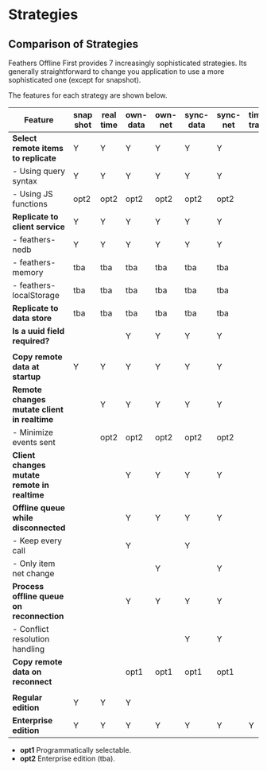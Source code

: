 # Strategies

## Comparison of Strategies

Feathers Offline First provides 7 increasingly sophisticated strategies.
Its generally straightforward to change you application to use a more sophisticated one (except for snapshot).

The features for each strategy are shown below.


| Feature                                      | snap shot | real time | own-data | own-net | sync-data | sync-net | time-travel |
|----------------------------------------------|-----------|-----------|----------|---------|-----------|----------|-------------|
| **Select remote items to replicate**         | Y         | Y         | Y        | Y       | Y         | Y        |             |
| - Using query syntax                         | Y         | Y         | Y        | Y       | Y         | Y        |             |
| - Using JS functions                         | opt2      | opt2      | opt2     | opt2    | opt2      | opt2     |             |
| **Replicate to client service**              | Y         | Y         | Y        | Y       | Y         | Y        |             |
| - feathers-nedb                              | Y         | Y         | Y        | Y       | Y         | Y        |             |
| - feathers-memory                            | tba       | tba       | tba      | tba     | tba       | tba      |             |
| - feathers-localStorage                      | tba       | tba       | tba      | tba     | tba       | tba      |             |
| **Replicate to data store**                  | tba       | tba       | tba      | tba     | tba       | tba      |             |
| **Is a uuid field required?**                |           |           | Y        | Y       | Y         | Y        |             |
|                                              |           |           |          |         |           |          |             |
| **Copy remote data at startup**              | Y         | Y         | Y        | Y       | Y         | Y        |             |
| **Remote changes mutate client in realtime** |           | Y         | Y        | Y       | Y         | Y        |             |
| - Minimize events sent                       |           | opt2      | opt2     | opt2    | opt2      | opt2     |             |
| **Client changes mutate remote in realtime** |           |           | Y        | Y       | Y         | Y        |             |
| **Offline queue while disconnected**         |           |           | Y        | Y       | Y         | Y        |             |
| - Keep every call                            |           |           | Y        |         | Y         |          |             |
| - Only item net change                       |           |           |          | Y       |           | Y        |             |
| **Process offline queue on reconnection**    |           |           | Y        | Y       | Y         | Y        |             |
| - Conflict resolution handling               |           |           |          |         | Y         | Y        |             |
| **Copy remote data on reconnect**            |           |           | opt1     | opt1    | opt1      | opt1     |             |
|                                              |           |           |          |         |           |          |             |
| **Regular edition**                          | Y         | Y         | Y        |         |           |          |             |
| **Enterprise edition**                       | Y         | Y         | Y        | Y       | Y         | Y        | Y           |

- **opt1** Programmatically selectable.
- **opt2** Enterprise edition (tba).
